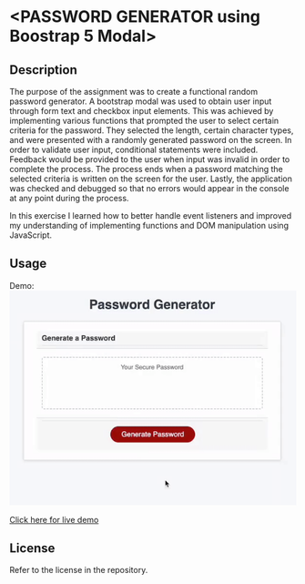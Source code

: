 # <PASSWORD GENERATOR using Boostrap 5 Modal>

## Description

The purpose of the assignment was to create a functional random password generator. A bootstrap modal was used to obtain user input through form text and checkbox input elements. This was achieved by implementing various functions that prompted the user to select certain criteria for the password. They selected the length, certain character types, and were presented with a randomly generated password on the screen. In order to validate user input, conditional statements were included. Feedback would be provided to the user when input was invalid in order to complete the process. The process ends when a password matching the selected criteria is written on the screen for the user. Lastly, the application was checked and debugged so that no errors would appear in the console at any point during the process.

In this exercise I learned how to better handle event listeners and improved my understanding of implementing functions and DOM manipulation using JavaScript.

## Usage

Demo:
<img src="https://github.com/myrojoylee/password-generating-web-app/blob/main/Assets/password_generator_app.gif" width = "700" />

[Click here for live demo](https://myrojoylee.github.io/password-generating-web-app/)

## License

Refer to the license in the repository.
